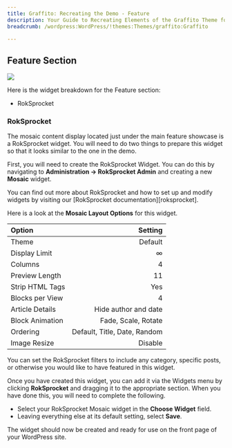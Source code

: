 ```yaml
---
title: Graffito: Recreating the Demo - Feature
description: Your Guide to Recreating Elements of the Graffito Theme for WordPress
breadcrumb: /wordpress:WordPress/!themes:Themes/graffito:Graffito

---
```


Feature Section
-----
![][demo3]

Here is the widget breakdown for the Feature section:

* RokSprocket

### RokSprocket
The mosaic content display located just under the main feature showcase is a RokSprocket widget. You will need to do two things to prepare this widget so that it looks similar to the one in the demo.

First, you will need to create the RokSprocket Widget. You can do this by navigating to **Administration -> RokSprocket Admin** and creating a new **Mosaic** widget. 

You can find out more about RokSprocket and how to set up and modify widgets by visiting our [RokSprocket documentation][roksprocket].

Here is a look at the **Mosaic Layout Options** for this widget.

| Option          |                      Setting |  
| :-------------- | ---------------------------: |  
| Theme           |                      Default |  
| Display Limit   |                            ∞ |  
| Columns         |                            4 |  
| Preview Length  |                           11 |  
| Strip HTML Tags |                          Yes |  
| Blocks per View |                            4 |  
| Article Details |         Hide author and date |  
| Block Animation |          Fade, Scale, Rotate |  
| Ordering        | Default, Title, Date, Random |  
| Image Resize    |                      Disable |  

You can set the RokSprocket filters to include any category, specific posts, or otherwise you would like to have featured in this widget.

Once you have created this widget, you can add it via the Widgets menu by clicking **RokSprocket** and dragging it to the appropriate section. When you have done this, you will need to complete the following.

* Select your RokSprocket Mosaic widget in the **Choose Widget** field.
* Leaving everything else at its default setting, select **Save**.

The widget should now be created and ready for use on the front page of your WordPress site.

[demo3]: assets/wp_graffito_demo_3.jpeg